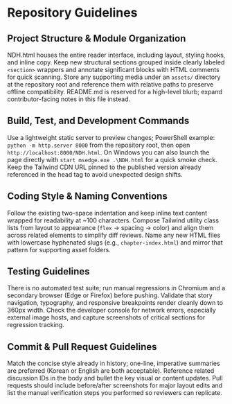 ﻿# Repository Guidelines

## Project Structure & Module Organization
NDH.html houses the entire reader interface, including layout, styling hooks, and inline copy. Keep new structural sections grouped inside clearly labeled `<section>` wrappers and annotate significant blocks with HTML comments for quick scanning. Store any supporting media under an `assets/` directory at the repository root and reference them with relative paths to preserve offline compatibility. README.md is reserved for a high-level blurb; expand contributor-facing notes in this file instead.

## Build, Test, and Development Commands
Use a lightweight static server to preview changes; PowerShell example: `python -m http.server 8000` from the repository root, then open `http://localhost:8000/NDH.html`. On Windows you can also launch the page directly with `start msedge.exe .\NDH.html` for a quick smoke check. Keep the Tailwind CDN URL pinned to the published version already referenced in the head tag to avoid unexpected design shifts.

## Coding Style & Naming Conventions
Follow the existing two-space indentation and keep inline text content wrapped for readability at ~100 characters. Compose Tailwind utility class lists from layout to appearance (`flex` -> spacing -> color) and align them across related elements to simplify diff reviews. Name any new HTML files with lowercase hyphenated slugs (e.g., `chapter-index.html`) and mirror that pattern for supporting asset folders.

## Testing Guidelines
There is no automated test suite; run manual regressions in Chromium and a secondary browser (Edge or Firefox) before pushing. Validate that story navigation, typography, and responsive breakpoints render cleanly down to 360px width. Check the developer console for network errors, especially external image hosts, and capture screenshots of critical sections for regression tracking.

## Commit & Pull Request Guidelines
Match the concise style already in history; one-line, imperative summaries are preferred (Korean or English are both acceptable). Reference related discussion IDs in the body and bullet the key visual or content updates. Pull requests should include before/after screenshots for major layout edits and list the manual verification steps you performed so reviewers can replicate.
